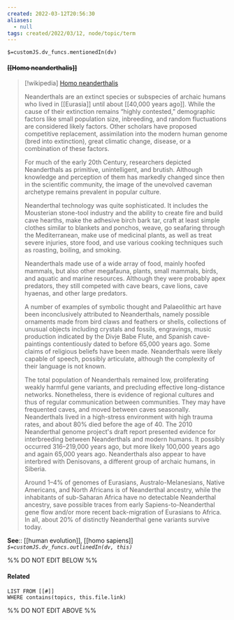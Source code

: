 ```yaml
---
created: 2022-03-12T20:56:30 
aliases:
  - null
tags: created/2022/03/12, node/topic/term
---
```

`$=customJS.dv_funcs.mentionedIn(dv)`

#### <s class="topic-title">[[Homo neanderthalis]]</s>

> [!wikipedia] [Homo neanderthalis](https://en.wikipedia.org/wiki/Neanderthal)
> 
> Neanderthals are an extinct species or subspecies of archaic humans who lived in [[Eurasia]] until about [[40,000 years ago]]. While the cause of their extinction remains “highly contested,” demographic factors like small population size, inbreeding, and random fluctuations are considered likely factors.  Other scholars have proposed competitive replacement, assimilation into the modern human genome (bred into extinction), great climatic change, disease, or a combination of these factors. 
> 
> For much of the early 20th Century, researchers depicted Neanderthals as primitive, unintelligent, and brutish. Although knowledge and perception of them has markedly changed since then in the scientific community, the image of the unevolved caveman archetype remains prevalent in popular culture.
> 
> Neanderthal technology was quite sophisticated. It includes the Mousterian stone-tool industry and the ability to create fire and build cave hearths, make the adhesive birch bark tar, craft at least simple clothes similar to blankets and ponchos, weave, go seafaring through the Mediterranean, make use of medicinal plants, as well as treat severe injuries, store food, and use various cooking techniques such as roasting, boiling, and smoking.
> 
> Neanderthals made use of a wide array of food, mainly hoofed mammals, but also other megafauna, plants, small mammals, birds, and aquatic and marine resources. Although they were probably apex predators, they still competed with cave bears, cave lions, cave hyaenas, and other large predators. 
> 
> A number of examples of symbolic thought and Palaeolithic art have been inconclusively attributed to Neanderthals, namely possible ornaments made from bird claws and feathers or shells, collections of unusual objects including crystals and fossils, engravings, music production indicated by the Divje Babe Flute, and Spanish cave-paintings contentiously dated to before 65,000 years ago.
> Some claims of religious beliefs have been made. Neanderthals were likely capable of speech, possibly articulate, although the complexity of their language is not known. 
> 
> The total population of Neanderthals remained low, proliferating weakly harmful gene variants, and precluding effective long-distance networks. Nonetheless, there is evidence of regional cultures and thus of regular communication between communities. They may have frequented caves, and moved between caves seasonally. Neanderthals lived in a high-stress environment with high trauma rates, and about 80% died before the age of 40. The 2010 Neanderthal genome project's draft report presented evidence for interbreeding between Neanderthals and modern humans. It possibly occurred 316–219,000 years ago, but more likely 100,000 years ago and again 65,000 years ago. Neanderthals also appear to have interbred with Denisovans, a different group of archaic humans, in Siberia. 
> 
> Around 1–4% of genomes of Eurasians, Australo-Melanesians, Native Americans, and North Africans is of Neanderthal ancestry, while the inhabitants of sub-Saharan Africa have no detectable Neanderthal ancestry, save possible traces from early Sapiens-to-Neanderthal gene flow and/or more recent back-migration of Eurasians to Africa. In all, about 20% of distinctly Neanderthal gene variants survive today.
>


**See**:: [[human evolution]], [[homo sapiens]]
*`$=customJS.dv_funcs.outlinedIn(dv, this)`*

%% DO NOT EDIT BELOW %%

#### Related 

```dataview
LIST FROM [[#]]
WHERE contains(topics, this.file.link)
```
%% DO NOT EDIT ABOVE %%
